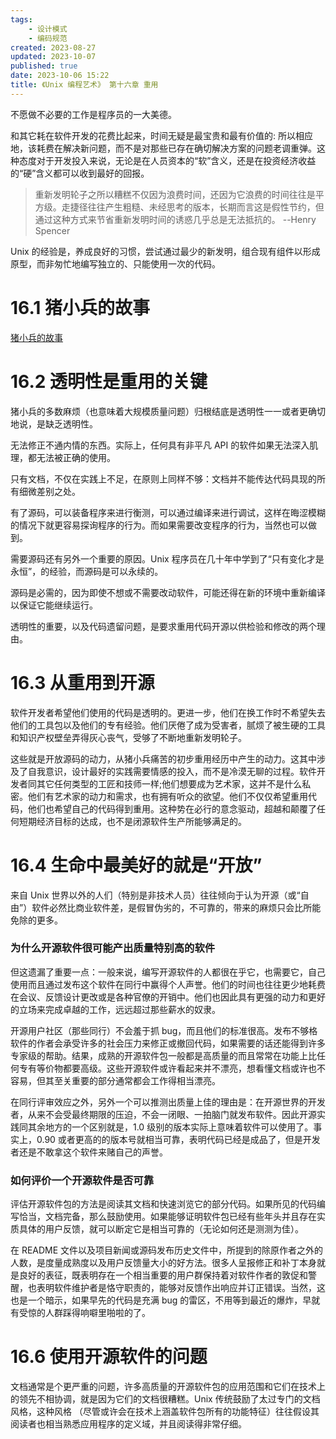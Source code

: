```yaml
---
tags:
    - 设计模式
    - 编码规范
created: 2023-08-27
updated: 2023-10-07
published: true
date: 2023-10-06 15:22 
title: 《Unix 编程艺术》 第十六章 重用
---
```


不愿做不必要的工作是程序员的一大美德。

和其它耗在软件开发的花费比起来，时间无疑是最宝贵和最有价值的: 所以相应地，该耗费在解决新问题，而不是对那些已存在确切解决方案的问题老调重弹。这种态度对于开发投入来说，无论是在人员资本的“软”含义，还是在投资经济收益的“硬”含义都可以收到最好的回报。

> 重新发明轮子之所以糟糕不仅因为浪费时间，还因为它浪费的时间往往是平方级。走捷径往往产生粗糙、未经思考的版本，长期而言这是假性节约，但通过这种方式来节省重新发明时间的诱惑几乎总是无法抵抗的。
> --Henry Spencer

Unix 的经验是，养成良好的习惯，尝试通过最少的新发明，组合现有组件以形成原型，而非匆忙地编写独立的、只能使用一次的代码。

# 16.1 猪小兵的故事

[猪小兵的故事](/zhu_xiao_bing_de_gu_shi)

# 16.2 透明性是重用的关键

猪小兵的多数麻烦（也意味着大规模质量问题）归根结底是透明性一一或者更确切地说，是缺乏透明性。

无法修正不通内情的东西。实际上，任何具有非平凡 API 的软件如果无法深入肌理，都无法被正确的使用。

只有文档，不仅在实践上不足，在原则上同样不够：文档并不能传达代码具现的所有细微差别之处。

有了源码，可以装备程序来进行衡测，可以通过编译来进行调试，这样在晦涩模糊的情况下就更容易探询程序的行为。而如果需要改变程序的行为，当然也可以做到。

需要源码还有另外一个重要的原因。Unix 程序员在几十年中学到了“只有变化才是永恒”，的经验，而源码是可以永续的。

源码是必需的，因为即使不想或不需要改动软件，可能还得在新的环境中重新编译以保证它能继续运行。

透明性的重要，以及代码遗留问题，是要求重用代码开源以供检验和修改的两个理由。

# 16.3 从重用到开源

软件开发者希望他们使用的代码是透明的。更进一步，他们在换工作时不希望失去他们的工具包以及他们的专有经验。他们厌倦了成为受害者，腻烦了被生硬的工具和知识产权壁垒弄得灰心丧气，受够了不断地重新发明轮子。

这些就是开放源码的动力，从猪小兵痛苦的初步重用经历中产生的动力。这其中涉及了自我意识，设计最好的实践需要情感的投入，而不是冷漠无聊的过程。软件开发者同其它任何类型的工匠和技师一样;他们想要成为艺术家，这并不是什么私密。他们有艺术家的动力和需求，也有拥有听众的欲望。他们不仅仅希望重用代码，他们也希望自己的代码得到重用。这种势在必行的意念驱动，超越和颠覆了任何短期经济目标的达成，也不是闭源软件生产所能够满足的。

# 16.4 生命中最美好的就是“开放”

来自 Unix 世界以外的人们（特别是非技术人员）往往倾向于认为开源（或“自由”）软件必然比商业软件差，是假冒伪劣的，不可靠的，带来的麻烦只会比所能免除的更多。

### 为什么开源软件很可能产出质量特别高的软件

但这遗漏了重要一点：一般来说，编写开源软件的人都很在乎它，也需要它，自己使用而且通过发布这个软件在同行中赢得个人声誉。他们的时间也往往更少地耗费在会议、反馈设计更改或是各种官僚的开销中。他们也因此具有更强的动力和更好的立场来完成卓越的工作，远远超过那些薪水的奴隶。

开源用户社区（那些同行）不会羞于抓 bug，而且他们的标准很高。发布不够格软件的作者会承受许多的社会压力来修正或撤回代码，如果需要的话还能得到许多专家级的帮助。结果，成熟的开源软件包一般都是高质量的而且常常在功能上比任何专有等价物都要高级。这些开源软件或许看起来并不漂亮，想看懂文档或许也不容易，但其至关重要的部分通常都会工作得相当漂亮。

在同行评审效应之外，另外一个可以推测出质量上佳的理由是：在开源世界的开发者，从来不会受最终期限的压迫，不会一闭眼、一拍脑门就发布软件。因此开源实践同其余地方的一个区别就是，1.0 级别的版本实际上意味着软件可以使用了。事实上，0.90 或者更高的的版本号就相当可靠，表明代码已经是成品了，但是开发者还是不敢拿这个软件来赌自己的声誉。

### 如何评价一个开源软件是否可靠

评估开源软件包的方法是阅读其文档和快速浏览它的部分代码。如果所见的代码编写恰当，文档完备，那么鼓励使用。如果能够证明软件包已经有些年头并且存在实质具体的用户反馈，就可以断定它是相当可靠的（无论如何还是测测为佳）。

在 README 文件以及项目新闻或源码发布历史文件中，所提到的除原作者之外的人数，是度量成熟度以及用户反馈量大小的好方法。很多人呈报修正和补丁本身就是良好的表征，既表明存在一个相当重要的用户群保持着对软件作者的敦促和警醒，也表明软件维护者是恪守职责的，能够对反馈作出响应并订正错误。当然，这也是一个暗示，如果早先的代码是充满 bug 的雷区，不用等到最近的爆炸，早就有受惊的人群踩得响噼里啪啦的了。

# 16.6 使用开源软件的问题

文档通常是个更严重的问题，许多高质量的开源软件包的应用范围和它们在技术上的领先不相协调，就是因为它们的文档很糟糕。Unix 传统鼓励了太过专门的文档风格，这种风格 （尽管或许会在技术上涵盖软件包所有的功能特征）往往假设其阅读者也相当熟悉应用程序的定义域，并且阅读得非常仔细。

